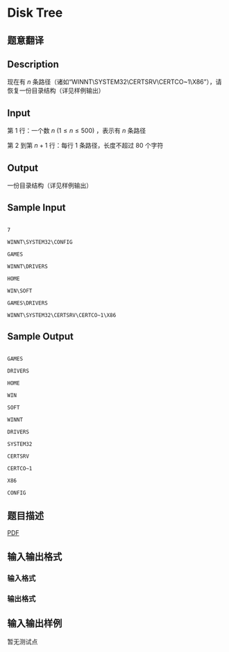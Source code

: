 # Disk Tree

## 题意翻译

## Description

现在有$\text{ }n\text{ }$条路径（诸如“WINNT\SYSTEM32\CERTSRV\CERTCO~1\X86”），请恢复一份目录结构（详见样例输出）

## Input

第$\text{ }1\text{ }$行：一个数$\text{ }n\text{ }(1\leq n\leq500)\text{ }$，表示有$\text{ }n\text{ }$条路径

第$\text{ }2\text{ }$到第$\text{ }n+1\text{ }$行：每行$\text{ }1\text{ }$条路径，长度不超过$\text{ }80\text{ }$个字符

## Output

一份目录结构（详见样例输出）

## Sample Input

```

7

WINNT\SYSTEM32\CONFIG

GAMES

WINNT\DRIVERS

HOME

WIN\SOFT

GAMES\DRIVERS

WINNT\SYSTEM32\CERTSRV\CERTCO~1\X86

```

## Sample Output

```

GAMES

DRIVERS

HOME

WIN

SOFT

WINNT

DRIVERS

SYSTEM32

CERTSRV

CERTCO~1

X86

CONFIG

```

## 题目描述

[problemUrl]: https://uva.onlinejudge.org/index.php?option=com_onlinejudge&Itemid=8&category=448&page=show_problem&problem=4331

[PDF](https://uva.onlinejudge.org/external/15/p1556.pdf)

## 输入输出格式

### 输入格式

### 输出格式

## 输入输出样例

暂无测试点

